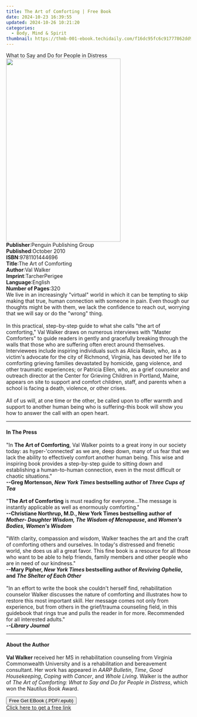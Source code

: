 ```yaml
---
title: The Art of Comforting | Free Book
date: 2024-10-23 16:39:55
updated: 2024-10-26 10:21:20
categories:
  - Body, Mind & Spirit
thumbnail: https://thmb-001-ebook.techidaily.com/f16dc95fc6c91777862dd903278eecb16f28bba6524867f4552063c93e48c05c.jpg
---
```

<main id="book-container">
  <div class="flex flex-col">
    <div class="book-brief flex-1 py-6 px-4 sm:p-6 md:py-10 md:px-8">
      <!-- brief-->
      <div class="book-brief-main">
        What to Say and Do for People in Distress
      </div>
    </div>
    <div
      class="book-meta-info flex-1 grid gap-4 col-start-1 col-end-3 row-start-1 sm:mb-6 sm:grid-cols-4 lg:gap-6 lg:col-start-2 lg:row-end-6 lg:row-span-6 lg:mb-0"
    >
      <div
        class="book-meta-info-left place-content-center mt-4 p-4 text-sm leading-6 col-start-2 col-span-2 dark:text-slate-400"
      >
        <img
          class="w-full h-500 object-cover rounded-lg sm:h-255 sm:col-span-2 lg:col-span-full"
          src="https://img-001-ebook.techidaily.com/e4faf7dc79bc9b9df1952e5e942d7db651c975cf1cede9692f4a52eeca303969.jpg"
          alt=""
          width="312"
          height="500"
        />
      </div>
      <div
        class="book-meta-info-right mt-2 col-start-1 row-start-2 col-span-3 self-center"
      >
        <!-- meta data  -->
        <div class="flex flex-col px-4 md:px-8">
          <div class="flex-1">
            <strong>Publisher</strong>:<span class="px-2"
              >Penguin Publishing Group</span
            >
          </div>
          <div class="flex-1">
            <strong>Published</strong>:<span class="px-2">October 2010</span>
          </div>
          <div class="flex-1">
            <strong>ISBN</strong>:<span class="px-2">9781101444696</span>
          </div>
          <div class="flex-1">
            <strong>Title</strong>:<span class="px-2"
              >The Art of Comforting</span
            >
          </div>
          <div class="flex-1">
            <strong>Author</strong>:<span class="px-2">Val Walker</span>
          </div>
          <div class="flex-1">
            <strong>Imprint</strong>:<span class="px-2">TarcherPerigee</span>
          </div>
          <div class="flex-1">
            <strong>Language</strong>:<span class="px-2">English</span>
          </div>
          <div class="flex-1">
            <strong>Number of Pages</strong>:<span class="px-2">320</span>
          </div>
        </div>
      </div>
    </div>
    <div class="book-description flex-1 py-6 px-4 sm:p-6 md:py-10 md:px-8">
      <div class="book-description-main">
        <div accordion-content="" id="description">
          We live in an increasingly "virtual" world in which it can be tempting
          to skip making that true, human connection with someone in pain. Even
          though our thoughts might be with them, we lack the confidence to
          reach out, worrying that we will say or do the "wrong" thing.
          <br /><br />
          In this practical, step-by-step guide to what she calls "the art of
          comforting," Val Walker draws on numerous interviews with "Master
          Comforters" to guide readers in gently and gracefully breaking through
          the walls that those who are suffering often erect around themselves.
          Interviewees include inspiring individuals such as Alicia Rasin, who,
          as a victim's advocate for the city of Richmond, Virginia, has devoted
          her life to comforting grieving families devastated by homicide, gang
          violence, and other traumatic experiences; or Patricia Ellen, who, as
          a grief counselor and outreach director at the Center for Grieving
          Children in Portland, Maine, appears on site to support and comfort
          children, staff, and parents when a school is facing a death,
          violence, or other crises. <br /><br />
          All of us will, at one time or the other, be called upon to offer
          warmth and support to another human being who is suffering-this book
          will show you how to answer the call with an open heart.
        </div>
        <div class="accordion-fader"></div>
      </div>
    </div>
    <div class="book-excerpts flex-1 py-6 px-4 sm:p-6 md:py-10 md:px-8">
      <!-- excerpts-->
      <div class="book-excerpts-main">
        <hr />
        <h4 class="placeholder placeholder-heading">
          <span>In The Press</span>
        </h4>
        <p>
          "In <b>The Art of Comforting</b>, Val Walker points to a great irony
          in our society today: as hyper-'connected' as we are, deep down, many
          of us fear that we lack the ability to effectively comfort another
          human being. This wise and inspiring book provides a step-by-step
          guide to sitting down and establishing a human-to-human connection,
          even in the most difficult or chaotic situations."<br /><b
            >--Greg Mortenson, <i>New York Times</i> bestselling author of
            <i>Three Cups of Tea</i></b
          ><br /><br />"<b>The Art of Comforting</b> is must reading for
          everyone...The message is instantly applicable as well as enormously
          comforting."<br /><b
            >--Christiane Northrup, M.D., New York Times bestselling author of
            <i>Mother- Daughter Wisdom, The Wisdom of Menopause</i>, and
            <i>Women's Bodies, Women's Wisdom</i></b
          ><br /><br />"With clarity, compassion and wisdom, Walker teaches the
          art and the craft of comforting others and ourselves. In today's
          distressed and frenetic world, she does us all a great favor. This
          fine book is a resource for all those who want to be able to help
          friends, family members and other people who are in need of our
          kindness."<br /><b
            >--Mary Pipher, <i>New York Times</i> bestselling author of
            <i>Reviving Ophelia</i>, and <i>The Shelter of Each Other</i></b
          ><br /><br />"In an effort to write the book she couldn't herself
          find, rehabilitation counselor Walker discusses the nature of
          comforting and illustrates how to restore this most important skill.
          Her message comes not only from experience, but from others in the
          grief/trauma counseling field, in this guidebook that rings true and
          pulls the reader in for more. Recommended for all interested
          adults."<br /><b>-<i>-Library Journal </i></b>
        </p>
      </div>
    </div>
    <div class="book-about-author flex-1 py-6 px-4 sm:p-6 md:py-10 md:px-8">
      <!-- about author-->
      <div class="book-main-author-main">
        <hr />
        <h4 class="placeholder placeholder-heading">
          <span>About the Author</span>
        </h4>
        <p>
          <b>Val Walker </b>received her MS in rehabilitation counseling from
          Virginia Commonwealth University and is a rehabilitation and
          bereavement consultant. Her work has appeared in <i>AARP Bulletin</i>,
          <i>Time</i>, <i>Good Housekeeping</i>, <i>Coping with Cancer</i>, and
          <i>Whole Living</i>. Walker&nbsp;is the author of
          <i>The Art of Comforting: What to Say and Do for People in Distress</i
          >, which won the Nautilus Book Award.
        </p>
      </div>
    </div>
    <div class="book-free-get flex-1 py-6 px-4 sm:p-6 md:py-10 md:px-8">
      <button
        id="btn-free-get"
        class="bg-blue-500 hover:bg-blue-700 text-white font-bold py-2 px-4 rounded"
      >
        Free Get EBook (.PDF/.epub)
      </button>
      <div id="countdown-display" class="px-2 text-lg mt-2"></div>
      <a
        id="free-link"
        class="hidden bg-blue-500 hover:bg-blue-700 text-white font-bold py-2 px-4 rounded"
        href="https://www.ebooks.com/en-us/book/566613/the-art-of-comforting/val-walker/"
        target="_blank"
        >Click here to get a free link</a
      >
    </div>
    <script>
      let countdownTime = 0;
      let countdownInterval = null;
      document
        .getElementById('btn-free-get')
        .addEventListener('click', startCountdown);
      function startCountdown() {
        countdownTime = new Date().getTime() + 60000 * 3;
        countdownInterval = setInterval(updateCountdown, 1000);
        document.getElementById('btn-free-get').disabled = true;
        document
          .getElementById('btn-free-get')
          .classList.add('bg-gray-500', 'cursor-not-allowed');
      }
      function updateCountdown() {
        let currentTime = new Date().getTime();
        let timeLeft = countdownTime - currentTime;
        let secondsLeft = Math.floor(timeLeft / 1000);
        document.getElementById('countdown-display').innerHTML =
          `Remaining time: ${secondsLeft} seconds.`;
        if (secondsLeft <= 0) {
          clearInterval(countdownInterval);
          document.getElementById('btn-free-get').classList.add('hidden');
          document.getElementById('free-link').classList.remove('hidden');
          document.getElementById('countdown-display').innerHTML = '';
        }
      }
    </script>
  </div>
</main>
